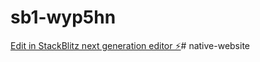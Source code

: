 # sb1-wyp5hn

[Edit in StackBlitz next generation editor ⚡️](https://stackblitz.com/~/github.com/rnordone/sb1-wyp5hn)# native-website
